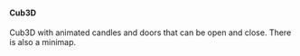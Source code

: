 #### Cub3D 

Cub3D with animated candles and doors that can be open and close. 
There is also a minimap.
